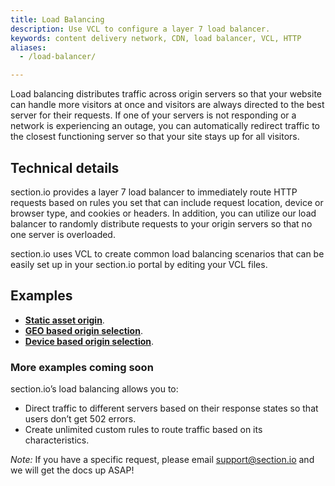 ```yaml
---
title: Load Balancing
description: Use VCL to configure a layer 7 load balancer.
keywords: content delivery network, CDN, load balancer, VCL, HTTP
aliases:
  - /load-balancer/

---
```


Load balancing distributes traffic across origin servers so that your website can handle more visitors at once and visitors are always directed to the best server for their requests. If one of your servers is not responding or a network is experiencing an outage, you can automatically redirect traffic to the closest functioning server so that your site stays up for all visitors.

## Technical details

section.io provides a layer 7 load balancer to immediately route HTTP requests based on rules you set that can include request location, device or browser type, and cookies or headers. In addition, you can utilize our load balancer to randomly distribute requests to your origin servers so that no one server is overloaded. 

section.io uses VCL to create common load balancing scenarios that can be easily set up in your section.io portal by editing your VCL files.

## Examples


* **[Static asset origin](/docs/topic-guides/load-balancer/Static-asset-origin/)**.
* **[GEO based origin selection](/docs/topic-guides/load-balancer/GEO-based-origin/)**.
* **[Device based origin selection](/docs/topic-guides/load-balancer/Device-based-origin/)**.

### More examples coming soon

section.io’s load balancing allows you to:

* Direct traffic to different servers based on their response states so that users don’t get 502 errors.
* Create unlimited custom rules to route traffic based on its characteristics.

*Note:* If you have a specific request, please email support@section.io and we will get the docs up ASAP!
